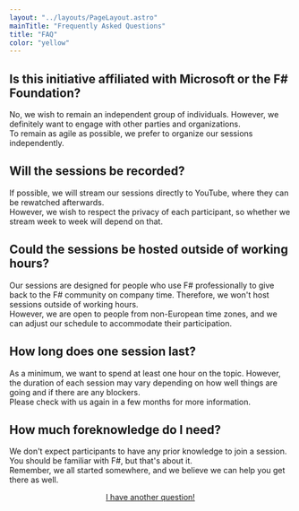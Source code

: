 ```yaml
---
layout: "../layouts/PageLayout.astro"
mainTitle: "Frequently Asked Questions"
title: "FAQ"
color: "yellow"
---
```


## Is this initiative affiliated with Microsoft or the F# Foundation?

No, we wish to remain an independent group of individuals. However, we definitely want to engage with other parties and organizations.  
To remain as agile as possible, we prefer to organize our sessions independently.

## Will the sessions be recorded?

If possible, we will stream our sessions directly to YouTube, where they can be rewatched afterwards.  
However, we wish to respect the privacy of each participant, so whether we stream week to week will depend on that.

## Could the sessions be hosted outside of working hours?

Our sessions are designed for people who use F# professionally to give back to the F# community on company time. Therefore, we won't host sessions outside of working hours.  
However, we are open to people from non-European time zones, and we can adjust our schedule to accommodate their participation.

## How long does one session last?

As a minimum, we want to spend at least one hour on the topic. However, the duration of each session may vary depending on how well things are going and if there are any blockers.  
Please check with us again in a few months for more information.

## How much foreknowledge do I need?

We don't expect participants to have any prior knowledge to join a session. You should be familiar with F#, but that's about it.  
Remember, we all started somewhere, and we believe we can help you get there as well.

<div style="margin-top: var(--spacing-700); text-align: center">
<a href="https://github.com/amplifying-fsharp/amplifying-fsharp.github.io/issues/new?title=New+question" target="_blank" class="btn btn-yellow center">I have another question!</a>
</div>
